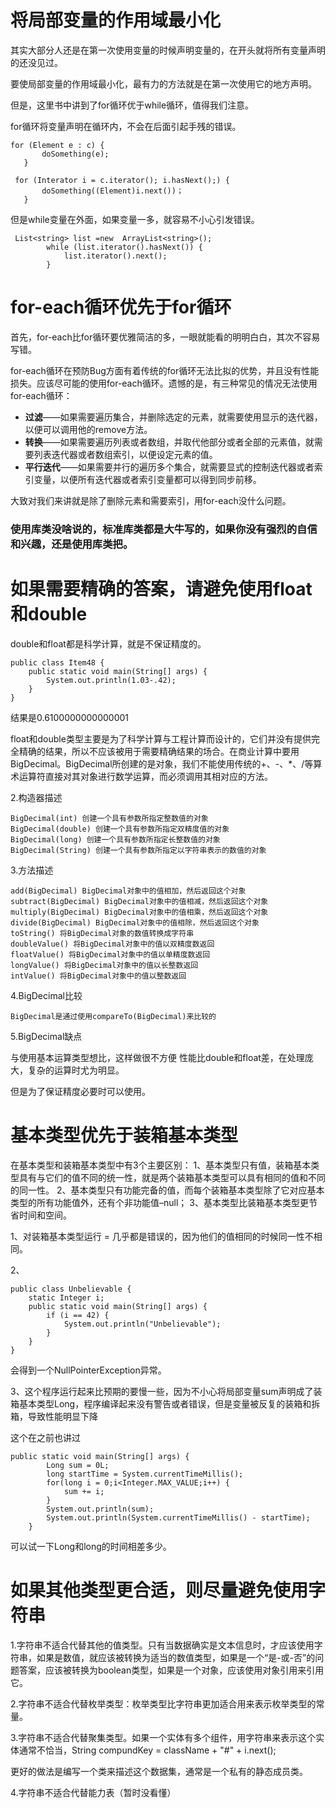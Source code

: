 # 将局部变量的作用域最小化

其实大部分人还是在第一次使用变量的时候声明变量的，在开头就将所有变量声明的还没见过。

要使局部变量的作用域最小化，最有力的方法就是在第一次使用它的地方声明。

但是，这里书中讲到了for循环优于while循环，值得我们注意。

for循环将变量声明在循环内，不会在后面引起手残的错误。

```
for (Element e : c) {
       doSomething(e);
   }

 for (Interator i = c.iterator(); i.hasNext();) {
       doSomething((Element)i.next())；
   }
```



但是while变量在外面，如果变量一多，就容易不小心引发错误。

```
 List<string> list =new  ArrayList<string>();
        while (list.iterator().hasNext()) {
            list.iterator().next();
        }
```



# for-each循环优先于for循环

首先，for-each比for循环要优雅简洁的多，一眼就能看的明明白白，其次不容易写错。

for-each循环在预防Bug方面有着传统的for循环无法比拟的优势，并且没有性能损失。应该尽可能的使用for-each循环。遗憾的是，有三种常见的情况无法使用for-each循环：

- **过滤**——如果需要遍历集合，并删除选定的元素，就需要使用显示的迭代器，以便可以调用他的remove方法。
- **转换**——如果需要遍历列表或者数组，并取代他部分或者全部的元素值，就需要列表迭代器或者数组索引，以便设定元素的值。
- **平行迭代**——如果需要并行的遍历多个集合，就需要显式的控制迭代器或者索引变量，以便所有迭代器或者索引变量都可以得到同步前移。

大致对我们来讲就是除了删除元素和需要索引，用for-each没什么问题。



### 使用库类没啥说的，标准库类都是大牛写的，如果你没有强烈的自信和兴趣，还是使用库类把。



# 如果需要精确的答案，请避免使用float和double

 double和float都是科学计算，就是不保证精度的。

```
public class Item48 {
	public static void main(String[] args) {
		System.out.println(1.03-.42);
	}
}
```



结果是0.6100000000000001 

float和double类型主要是为了科学计算与工程计算而设计的，它们并没有提供完全精确的结果，所以不应该被用于需要精确结果的场合。在商业计算中要用BigDecimal。BigDecimal所创建的是对象，我们不能使用传统的+、-、*、/等算术运算符直接对其对象进行数学运算，而必须调用其相对应的方法。

2.构造器描述

```
BigDecimal(int) 创建一个具有参数所指定整数值的对象
BigDecimal(double) 创建一个具有参数所指定双精度值的对象
BigDecimal(long) 创建一个具有参数所指定长整数值的对象
BigDecimal(String) 创建一个具有参数所指定以字符串表示的数值的对象
```



3.方法描述

```
add(BigDecimal) BigDecimal对象中的值相加，然后返回这个对象
subtract(BigDecimal) BigDecimal对象中的值相减，然后返回这个对象
multiply(BigDecimal) BigDecimal对象中的值相乘，然后返回这个对象
divide(BigDecimal) BigDecimal对象中的值相除，然后返回这个对象
toString() 将BigDecimal对象的数值转换成字符串
doubleValue() 将BigDecimal对象中的值以双精度数返回
floatValue() 将BigDecimal对象中的值以单精度数返回
longValue() 将BigDecimal对象中的值以长整数返回
intValue() 将BigDecimal对象中的值以整数返回
```



4.BigDecimal比较

```
BigDecimal是通过使用compareTo(BigDecimal)来比较的
```



5.BigDecimal缺点

与使用基本运算类型想比，这样做很不方便
性能比double和float差，在处理庞大，复杂的运算时尤为明显。

但是为了保证精度必要时可以使用。



# 基本类型优先于装箱基本类型

在基本类型和装箱基本类型中有3个主要区别： 
1、基本类型只有值，装箱基本类型具有与它们的值不同的统一性，就是两个装箱基本类型可以具有相同的值和不同的同一性。
2、基本类型只有功能完备的值，而每个装箱基本类型除了它对应基本类型的所有功能值外，还有个非功能值–null； 
3、基本类型比装箱基本类型更节省时间和空间。

1、对装箱基本类型运行 = 几乎都是错误的，因为他们的值相同的时候同一性不相同。

2、

```
public class Unbelievable {
    static Integer i;
    public static void main(String[] args) {
        if (i == 42) {
            System.out.println("Unbelievable");
        }
    }
}
```



会得到一个NullPointerException异常。

3、这个程序运行起来比预期的要慢一些，因为不小心将局部变量sum声明成了装箱基本类型Long，程序编译起来没有警告或者错误，但是变量被反复的装箱和拆箱，导致性能明显下降

这个在之前也讲过

```
public static void main(String[] args) {
        Long sum = 0L;
        long startTime = System.currentTimeMillis();
        for(long i = 0;i<Integer.MAX_VALUE;i++) {
            sum += i;
        }
        System.out.println(sum);
        System.out.println(System.currentTimeMillis() - startTime);
    }
```



可以试一下Long和long的时间相差多少。

# 如果其他类型更合适，则尽量避免使用字符串

1.字符串不适合代替其他的值类型。只有当数据确实是文本信息时，才应该使用字符串，如果是数值，就应该被转换为适当的数值类型，如果是一个“是-或-否”的问题答案，应该被转换为boolean类型，如果是一个对象，应该使用对象引用来引用它。

2.字符串不适合代替枚举类型：枚举类型比字符串更加适合用来表示枚举类型的常量。

3.字符串不适合代替聚集类型。如果一个实体有多个组件，用字符串来表示这个实体通常不恰当，String compundKey = className + "#" + i.next();

更好的做法是编写一个类来描述这个数据集，通常是一个私有的静态成员类。

4.字符串不适合代替能力表（暂时没看懂）